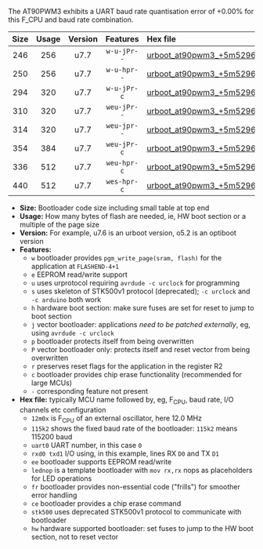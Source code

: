 The AT90PWM3 exhibits a UART baud rate quantisation error of +0.00% for this F_CPU and baud rate combination.

|Size|Usage|Version|Features|Hex file|
|:-:|:-:|:-:|:-:|:--|
|246|256|u7.7|`w-u-jPr--`|[urboot_at90pwm3_+5m5296x_+++7k2_uart0_rxd4_txd3_lednop.hex](https://raw.githubusercontent.com/stefanrueger/urboot.hex/main/mcus/at90pwm3/external_oscillator/fcpu_+5m5296x/br_+++7k2/urboot_at90pwm3_+5m5296x_+++7k2_uart0_rxd4_txd3_lednop.hex)|
|250|256|u7.7|`w-u-hpr--`|[urboot_at90pwm3_+5m5296x_+++7k2_uart0_rxd4_txd3_lednop_fr_hw.hex](https://raw.githubusercontent.com/stefanrueger/urboot.hex/main/mcus/at90pwm3/external_oscillator/fcpu_+5m5296x/br_+++7k2/urboot_at90pwm3_+5m5296x_+++7k2_uart0_rxd4_txd3_lednop_fr_hw.hex)|
|294|320|u7.7|`w-u-jPr-c`|[urboot_at90pwm3_+5m5296x_+++7k2_uart0_rxd4_txd3_lednop_fr_ce.hex](https://raw.githubusercontent.com/stefanrueger/urboot.hex/main/mcus/at90pwm3/external_oscillator/fcpu_+5m5296x/br_+++7k2/urboot_at90pwm3_+5m5296x_+++7k2_uart0_rxd4_txd3_lednop_fr_ce.hex)|
|310|320|u7.7|`weu-jPr--`|[urboot_at90pwm3_+5m5296x_+++7k2_uart0_rxd4_txd3_ee_lednop.hex](https://raw.githubusercontent.com/stefanrueger/urboot.hex/main/mcus/at90pwm3/external_oscillator/fcpu_+5m5296x/br_+++7k2/urboot_at90pwm3_+5m5296x_+++7k2_uart0_rxd4_txd3_ee_lednop.hex)|
|314|320|u7.7|`weu-jpr--`|[urboot_at90pwm3_+5m5296x_+++7k2_uart0_rxd4_txd3_ee_lednop_fr.hex](https://raw.githubusercontent.com/stefanrueger/urboot.hex/main/mcus/at90pwm3/external_oscillator/fcpu_+5m5296x/br_+++7k2/urboot_at90pwm3_+5m5296x_+++7k2_uart0_rxd4_txd3_ee_lednop_fr.hex)|
|354|384|u7.7|`weu-jPr-c`|[urboot_at90pwm3_+5m5296x_+++7k2_uart0_rxd4_txd3_ee_lednop_fr_ce.hex](https://raw.githubusercontent.com/stefanrueger/urboot.hex/main/mcus/at90pwm3/external_oscillator/fcpu_+5m5296x/br_+++7k2/urboot_at90pwm3_+5m5296x_+++7k2_uart0_rxd4_txd3_ee_lednop_fr_ce.hex)|
|336|512|u7.7|`weu-hpr-c`|[urboot_at90pwm3_+5m5296x_+++7k2_uart0_rxd4_txd3_ee_lednop_fr_ce_hw.hex](https://raw.githubusercontent.com/stefanrueger/urboot.hex/main/mcus/at90pwm3/external_oscillator/fcpu_+5m5296x/br_+++7k2/urboot_at90pwm3_+5m5296x_+++7k2_uart0_rxd4_txd3_ee_lednop_fr_ce_hw.hex)|
|440|512|u7.7|`wes-hpr-c`|[urboot_at90pwm3_+5m5296x_+++7k2_uart0_rxd4_txd3_ee_lednop_fr_ce_stk500_hw.hex](https://raw.githubusercontent.com/stefanrueger/urboot.hex/main/mcus/at90pwm3/external_oscillator/fcpu_+5m5296x/br_+++7k2/urboot_at90pwm3_+5m5296x_+++7k2_uart0_rxd4_txd3_ee_lednop_fr_ce_stk500_hw.hex)|

- **Size:** Bootloader code size including small table at top end
- **Usage:** How many bytes of flash are needed, ie, HW boot section or a multiple of the page size
- **Version:** For example, u7.6 is an urboot version, o5.2 is an optiboot version
- **Features:**
  + `w` bootloader provides `pgm_write_page(sram, flash)` for the application at `FLASHEND-4+1`
  + `e` EEPROM read/write support
  + `u` uses urprotocol requiring `avrdude -c urclock` for programming
  + `s` uses skeleton of STK500v1 protocol (deprecated); `-c urclock` and `-c arduino` both work
  + `h` hardware boot section: make sure fuses are set for reset to jump to boot section
  + `j` vector bootloader: applications *need to be patched externally*, eg, using `avrdude -c urclock`
  + `p` bootloader protects itself from being overwritten
  + `P` vector bootloader only: protects itself and reset vector from being overwritten
  + `r` preserves reset flags for the application in the register R2
  + `c` bootloader provides chip erase functionality (recommended for large MCUs)
  + `-` corresponding feature not present
- **Hex file:** typically MCU name followed by, eg, F<sub>CPU</sub>, baud rate, I/O channels etc configuration
  + `12m0x` is F<sub>CPU</sub> of an external oscillator, here 12.0 MHz
  + `115k2` shows the fixed baud rate of the bootloader: `115k2` means 115200 baud
  + `uart0` UART number, in this case `0`
  + `rxd0 txd1` I/O using, in this example, lines RX `D0` and TX `D1`
  + `ee` bootloader supports EEPROM read/write
  + `lednop` is a template bootloader with `mov rx,rx` nops as placeholders for LED operations
  + `fr` bootloader provides non-essential code ("frills") for smoother error handling
  + `ce` bootloader provides a chip erase command
  + `stk500` uses deprecated STK500v1 protocol to communicate with bootloader
  + `hw` hardware supported bootloader: set fuses to jump to the HW boot section, not to reset vector
